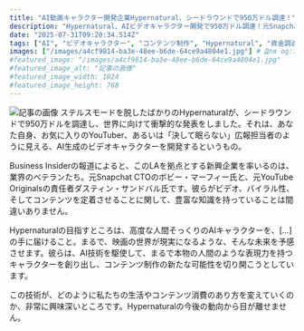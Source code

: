 ```yaml
---
title: "AI動画キャラクター開発企業Hypernatural、シードラウンドで950万ドル調達！"
description: "Hypernatural、AIビデオキャラクター開発で950万ドル調達！元Snapchat CTOとYouTube Originals責任者が率いる新興企業、まるで人間のようなAIキャラを誰でも利用可能に。コンテンツ制作の未来を変える可能性を秘める。"
date: "2025-07-31T09:20:34.514Z"
tags: ["AI", "ビデオキャラクター", "コンテンツ制作", "Hypernatural", "資金調達"]
images: ["/images/a4cf9814-ba3e-48ee-b6de-64ce9a4804e1.jpg"] # Для og:image
#featured_image: "/images/a4cf9814-ba3e-48ee-b6de-64ce9a4804e1.jpg"
#featured_image_alt: "記事の画像"
#featured_image_width: 1024
#featured_image_height: 768
---
```

![記事の画像](/images/a4cf9814-ba3e-48ee-b6de-64ce9a4804e1.jpg)
ステルスモードを脱したばかりのHypernaturalが、シードラウンドで950万ドルを調達し、世界に向けて衝撃的な発表をしました。それは、あなた自身、お気に入りのYouTuber、あるいは「決して眠らない」広報担当者のように見える、AI生成のビデオキャラクターを開発するというもの。

Business Insiderの報道によると、このLAを拠点とする新興企業を率いるのは、業界のベテランたち。元Snapchat CTOのボビー・マーフィー氏と、元YouTube Originalsの責任者ダスティン・サンドバル氏です。彼らがビデオ、バイラル性、そしてコンテンツを定着させることに関して、豊富な知識を持っていることは間違いありません。

Hypernaturalの目指すところは、高度な人間そっくりのAIキャラクターを、[&#8230;]の手に届けること。まるで、映画の世界が現実になるような、そんな未来を予感させます。彼らは、AI技術を駆使して、まるで本物の人間のような表現力を持つキャラクターを創り出し、コンテンツ制作の新たな可能性を切り開こうとしています。

この技術が、どのように私たちの生活やコンテンツ消費のあり方を変えていくのか、非常に興味深いところです。Hypernaturalの今後の動向から目が離せません。
